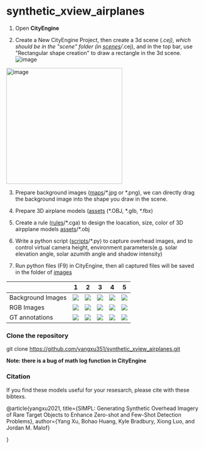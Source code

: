 # synthetic_xview_airplanes

1. Open **CityEngine**

2. Create a New CityEngine Project, then create a 3d scene (*.cej), which should be in the "scene" folder (in [scenes](https://github.com/yangxu351/synthetic_xview_airplanes/tree/master/scenes/scenes_of_xview)/*.cej), and in the top bar, use "Rectangular shape creation" to draw a rectangle in the 3d scene. ![image](https://user-images.githubusercontent.com/12199053/120770167-75d6d080-c550-11eb-9904-e33dbff1a866.png) 
 <img  alt = "image" src="https://user-images.githubusercontent.com/12199053/120770448-bb939900-c550-11eb-8354-12504507994b.png" width="304" height="304">


3. Prepare background images ([maps](https://github.com/yangxu351/synthetic_xview_airplanes/tree/master/maps/*.jpg)/*.jpg or *.png), we can directly drag the background image into the shape you draw in the scene. 

4. Prepare 3D airplane models ([assets](https://github.com/yangxu351/synthetic_xview_airplanes/raw/master/assets/aircraft/) (\*.OBJ, \*.glb, \*.fbx) 

5. Create a rule ([rules](https://github.com/yangxu351/synthetic_xview_airplanes/raw/master/rules/xview_gaussian/xsbw_xcolor_uniform_CC1/)/\*.cga) to design the loacation, size, color of 3D airpplane models [assets](https://github.com/yangxu351/synthetic_xview_airplanes/tree/master/assets)/\*.obj

6. Write a python script ([scripts](https://github.com/yangxu351/synthetic_xview_airplanes/tree/master/scripts/gaussian_square)/\*.py) to capture overhead images, and to control virtual camera height, environment parameters(e.g. solar elevation angle, solar azumith angle and shadow intensity)

7. Run python files (F9) in CityEngine, then all captured files will be saved in the folder of [images](https://github.com/yangxu351/synthetic_xview_airplanes/tree/master/images)


| | 1 | 2 | 3 | 4 | 5 |
| --- | --- | --- | --- | --- | --- |
|Background Images|![](https://github.com/yangxu351/synthetic_xview_airplanes/raw/master/maps/1087_bkg_1_1.jpg) | ![](https://github.com/yangxu351/synthetic_xview_airplanes/raw/master/maps/310_bkg_5_3.jpg) |![](https://github.com/yangxu351/synthetic_xview_airplanes/raw/master/maps/2179_bkg_2_2.jpg) | ![](https://github.com/yangxu351/synthetic_xview_airplanes/raw/master/maps/310_bkg_4_4.jpg) |![](https://github.com/yangxu351/synthetic_xview_airplanes/raw/master/maps/1094_bkg_1_3.jpg)  |
|RGB Images|![](https://github.com/yangxu351/synthetic_xview_airplanes/raw/master/images/syn_xview_bkg_new_bkg_unif_shdw_split_scatter_gauss_rndsolar_ssig0.08_color_square_bias0_CC1_v50/color_all_images_step182.4/color_airplanes_xview_background_sd30_1.png) | ![](https://github.com/yangxu351/synthetic_xview_airplanes/raw/master/images/syn_xview_bkg_new_bkg_unif_shdw_split_scatter_gauss_rndsolar_ssig0.08_color_square_bias0_CC1_v50/color_all_images_step182.4/color_airplanes_xview_background_sd783_1.png) |![](https://github.com/yangxu351/synthetic_xview_airplanes/raw/master/images/syn_xview_bkg_new_bkg_unif_shdw_split_scatter_gauss_rndsolar_ssig0.08_color_square_bias0_CC1_v50/color_all_images_step182.4/color_airplanes_xview_background_sd2532_1.png) | ![](https://github.com/yangxu351/synthetic_xview_airplanes/raw/master/images/syn_xview_bkg_new_bkg_unif_shdw_split_scatter_gauss_rndsolar_ssig0.08_color_square_bias0_CC1_v50/color_all_images_step182.4/color_airplanes_xview_background_sd4818_1.png) |![](https://github.com/yangxu351/synthetic_xview_airplanes/raw/master/images/syn_xview_bkg_new_bkg_unif_shdw_split_scatter_gauss_rndsolar_ssig0.08_color_square_bias0_CC1_v50/color_all_images_step182.4/color_airplanes_xview_background_sd1470_1.png)  |
|GT annotations|![](https://github.com/yangxu351/synthetic_xview_airplanes/raw/master/images/syn_xview_bkg_new_bkg_unif_shdw_split_scatter_gauss_rndsolar_ssig0.08_color_square_bias0_CC1_v50/color_all_annos_step182.4/color_airplanes_xview_background_sd30_1.png) | ![](https://github.com/yangxu351/synthetic_xview_airplanes/raw/master/images/syn_xview_bkg_new_bkg_unif_shdw_split_scatter_gauss_rndsolar_ssig0.08_color_square_bias0_CC1_v50/color_all_annos_step182.4/color_airplanes_xview_background_sd783_1.png) | ![](https://github.com/yangxu351/synthetic_xview_airplanes/raw/master/images/syn_xview_bkg_new_bkg_unif_shdw_split_scatter_gauss_rndsolar_ssig0.08_color_square_bias0_CC1_v50/color_all_annos_step182.4/color_airplanes_xview_background_sd2532_1.png) | ![](https://github.com/yangxu351/synthetic_xview_airplanes/raw/master/images/syn_xview_bkg_new_bkg_unif_shdw_split_scatter_gauss_rndsolar_ssig0.08_color_square_bias0_CC1_v50/color_all_annos_step182.4/color_airplanes_xview_background_sd4818_1.png)| ![](https://github.com/yangxu351/synthetic_xview_airplanes/raw/master/images/syn_xview_bkg_new_bkg_unif_shdw_split_scatter_gauss_rndsolar_ssig0.08_color_square_bias0_CC1_v50/color_all_annos_step182.4/color_airplanes_xview_background_sd1470_1.png) |
### Clone the repository ###

git clone https://github.com/yangxu351/synthetic_xview_airplanes.git


**Note: there is a bug of math log function in CityEngine**

### Citation ###

If you find these models useful for your resesarch, please cite with these bibtexs.

@article{yangxu2021,
  title={SIMPL: Generating Synthetic Overhead Imagery of Rare Target Objects to Enhance Zero-shot and Few-Shot Detection Problems},
  author={Yang Xu, Bohao Huang, Kyle Bradbury, Xiong Luo, and Jordan M. Malof}
  
}

